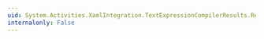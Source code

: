 ```yaml
---
uid: System.Activities.XamlIntegration.TextExpressionCompilerResults.ResultType
internalonly: False
---
```

